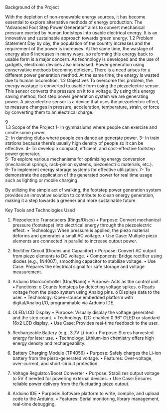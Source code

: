  Background of the Project 
  
With the depletion of non-renewable energy sources, it has become 
essential to explore alternative methods of energy production. The 
"Advanced Foot Step Power Generator" aims to convert mechanical 
pressure exerted by human footsteps into usable electrical energy. It is 
an innovative and sustainable approach towards green energy. 
1.2 Problem Statement 
   Day by day, the population of the country increases and the 
requirement of the power is  increases. At the same time, the wastage 
of energy also 6 increases in many   ways. so reforming this energy 
back to usable form is a major concern. As technology is developed 
and the use of gadgets, electronic devices also increased. Power 
generation using conservative methods becoming deficient. There is a 
need arises for a different power generation method. At the same time, 
the energy is wasted due to human locomotion. 
1.2 Objectives 
To overcome this problem, the energy wastage is converted to usable 
form using the piezoelectric sensor. This sensor converts the pressure 
on it to a voltage. By using this energy saving method, foot step power 
generation system we are generating power. A piezoelectric sensor is a 
device that uses the piezoelectric effect, to measure changes in 
pressure, acceleration, temperature, strain, or force by converting them 
to an electrical charge. 
  
 
 
9  
1.3 Scope of the Project 
1- In gymnasiums where people can exercise and create some power.  
2- In dancing clubs where people can dance an 
generate power. 
3-  In train stations because there’s usually high density of people so it 
can be effective. 
4- To develop a compact, efficient, and cost-effective footstep power 
generator.  
5-  To explore various mechanisms for optimizing energy conversion 
(mechanical springs, rack-pinion systems, piezoelectric materials, 
etc.).   
6- To implement energy storage systems for effective utilization. 
7-   To demonstrate the application of the generated power for real
time usage such as lighting or mobile charging. 
 
By utilizing the simple act of walking, the footstep power generation system 
provides an innovative solution to contribute to clean energy generation, 
making it a step towards a greener and more sustainable future. 

Key Tools and Technologies Used 
1. Piezoelectric Transducers (Rings/Discs) 
• Purpose: Convert mechanical pressure (footsteps) into electrical 
energy through the piezoelectric effect. 
• Technology: When pressure is applied, the piezo material deforms and 
generates a small AC voltage. 
• Use Case: Multiple piezo elements are connected in parallel to increase 
output power. 
 
2. Rectifier Circuit (Diodes and Capacitor) 
• Purpose: Convert AC output from piezo elements to DC voltage. 
• Components: Bridge rectifier using diodes (e.g., 1N4007), smoothing 
capacitor to stabilize voltage. 
• Use Case: Prepares the electrical signal for safe storage and voltage 
measurement. 
 
3. Arduino Microcontroller (Uno/Nano) 
• Purpose: Acts as the control unit. 
• Functions: 
o Counts footsteps by detecting voltage spikes. 
o Reads voltage from the piezo system using Analog pins. 
o Displays data to the user. 
• Technology: Open-source embedded platform with digital/Analog I/O, 
programmable via Arduino IDE. 
 4. OLED/LCD Display 
• Purpose: Visually display the voltage generated and the step count. 
• Technology: I2C-enabled 0.96" OLED or standard 16x2 LCD display. 
• Use Case: Provides real-time feedback to the user. 
 
5. Rechargeable Battery (e.g., 3.7V Li-ion) 
• Purpose: Stores harvested energy for later use. 
• Technology: Lithium-ion chemistry offers high energy density and 
rechargeability. 
 
6. Battery Charging Module (TP4056) 
• Purpose: Safely charges the Li-ion battery from the piezo-generated 
voltage. 
• Features: Over-voltage, over-current, and short-circuit protection. 
 
7. Voltage Regulator/Boost Converter 
• Purpose: Stabilizes output voltage to 5V if needed for powering 
external devices. 
• Use Case: Ensures reliable power delivery from the fluctuating piezo 
output. 
 
8. Arduino IDE 
 • Purpose: Software platform to write, compile, and upload code to the 
Arduino. 
• Features: Serial monitoring, library management, real-time debugging.
